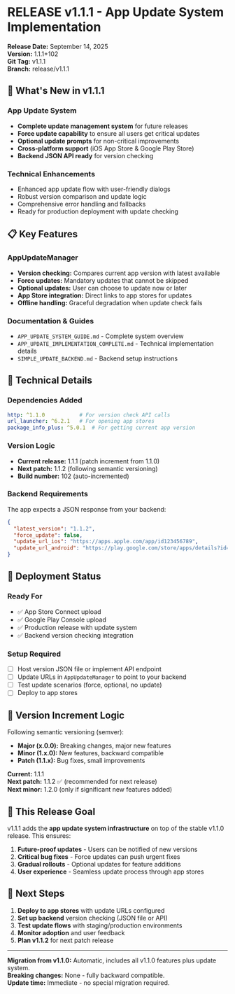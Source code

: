 # RELEASE v1.1.1 - App Update System Implementation

**Release Date:** September 14, 2025  
**Version:** 1.1.1+102  
**Git Tag:** v1.1.1  
**Branch:** release/v1.1.1  

## 🚀 What's New in v1.1.1

### App Update System
- **Complete update management system** for future releases
- **Force update capability** to ensure all users get critical updates
- **Optional update prompts** for non-critical improvements
- **Cross-platform support** (iOS App Store & Google Play Store)
- **Backend JSON API ready** for version checking

### Technical Enhancements
- Enhanced app update flow with user-friendly dialogs
- Robust version comparison and update logic
- Comprehensive error handling and fallbacks
- Ready for production deployment with update checking

## 📋 Key Features

### AppUpdateManager
- **Version checking:** Compares current app version with latest available
- **Force updates:** Mandatory updates that cannot be skipped
- **Optional updates:** User can choose to update now or later
- **App Store integration:** Direct links to app stores for updates
- **Offline handling:** Graceful degradation when update check fails

### Documentation & Guides
- `APP_UPDATE_SYSTEM_GUIDE.md` - Complete system overview
- `APP_UPDATE_IMPLEMENTATION_COMPLETE.md` - Technical implementation details
- `SIMPLE_UPDATE_BACKEND.md` - Backend setup instructions

## 🔧 Technical Details

### Dependencies Added
```yaml
http: ^1.1.0           # For version check API calls
url_launcher: ^6.2.1   # For opening app stores
package_info_plus: ^5.0.1  # For getting current app version
```

### Version Logic
- **Current release:** 1.1.1 (patch increment from 1.1.0)
- **Next patch:** 1.1.2 (following semantic versioning)
- **Build number:** 102 (auto-incremented)

### Backend Requirements
The app expects a JSON response from your backend:
```json
{
  "latest_version": "1.1.2",
  "force_update": false,
  "update_url_ios": "https://apps.apple.com/app/id123456789",
  "update_url_android": "https://play.google.com/store/apps/details?id=com.rmac.multitimer"
}
```

## 📱 Deployment Status

### Ready For
- ✅ App Store Connect upload
- ✅ Google Play Console upload
- ✅ Production release with update system
- ✅ Backend version checking integration

### Setup Required
- [ ] Host version JSON file or implement API endpoint
- [ ] Update URLs in `AppUpdateManager` to point to your backend
- [ ] Test update scenarios (force, optional, no update)
- [ ] Deploy to app stores

## 🔄 Version Increment Logic

Following semantic versioning (semver):
- **Major (x.0.0):** Breaking changes, major new features
- **Minor (1.x.0):** New features, backward compatible
- **Patch (1.1.x):** Bug fixes, small improvements

**Current:** 1.1.1  
**Next patch:** 1.1.2 ✅ (recommended for next release)  
**Next minor:** 1.2.0 (only if significant new features added)

## 🎯 This Release Goal

v1.1.1 adds the **app update system infrastructure** on top of the stable v1.1.0 release. This ensures:

1. **Future-proof updates** - Users can be notified of new versions
2. **Critical bug fixes** - Force updates can push urgent fixes
3. **Gradual rollouts** - Optional updates for feature additions
4. **User experience** - Seamless update process through app stores

## 📝 Next Steps

1. **Deploy to app stores** with update URLs configured
2. **Set up backend** version checking (JSON file or API)
3. **Test update flows** with staging/production environments
4. **Monitor adoption** and user feedback
5. **Plan v1.1.2** for next patch release

---

**Migration from v1.1.0:** Automatic, includes all v1.1.0 features plus update system.  
**Breaking changes:** None - fully backward compatible.  
**Update time:** Immediate - no special migration required.
